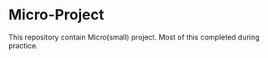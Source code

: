 # Micro-Project
This repository contain Micro(small) project. Most of this completed during practice. 

